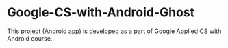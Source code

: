 # Google-CS-with-Android-Ghost
This project (Android app) is developed as a part of Google Applied CS with Android course. 
